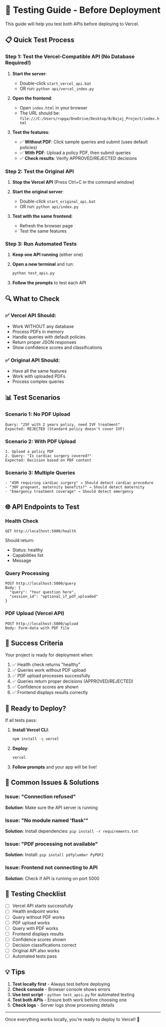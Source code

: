# 🧪 Testing Guide - Before Deployment

This guide will help you test both APIs before deploying to Vercel.

## 📋 Quick Test Process

### Step 1: Test the Vercel-Compatible API (No Database Required!)

1. **Start the server**:
   - Double-click `start_vercel_api.bat`
   - OR run: `python api/vercel_index.py`

2. **Open the frontend**:
   - Open `index.html` in your browser
   - The URL should be: `file:///C:/Users/rupga/OneDrive/Desktop/8/Bajaj_Project/index.html`

3. **Test the features**:
   - ✅ **Without PDF**: Click sample queries and submit (uses default policies)
   - ✅ **With PDF**: Upload a policy PDF, then submit queries
   - ✅ **Check results**: Verify APPROVED/REJECTED decisions

### Step 2: Test the Original API

1. **Stop the Vercel API** (Press Ctrl+C in the command window)

2. **Start the original server**:
   - Double-click `start_original_api.bat`
   - OR run: `python api/index.py`

3. **Test with the same frontend**:
   - Refresh the browser page
   - Test the same features

### Step 3: Run Automated Tests

1. **Keep one API running** (either one)

2. **Open a new terminal** and run:
   ```bash
   python test_apis.py
   ```

3. **Follow the prompts** to test each API

## 🔍 What to Check

### ✅ Vercel API Should:
- Work WITHOUT any database
- Process PDFs in memory
- Handle queries with default policies
- Return proper JSON responses
- Show confidence scores and classifications

### ✅ Original API Should:
- Have all the same features
- Work with uploaded PDFs
- Process complex queries

## 📊 Test Scenarios

### Scenario 1: No PDF Upload
```
Query: "25F with 2 years policy, need IVF treatment"
Expected: REJECTED (Standard policy doesn't cover IVF)
```

### Scenario 2: With PDF Upload
```
1. Upload a policy PDF
2. Query: "Is cardiac surgery covered?"
Expected: Decision based on PDF content
```

### Scenario 3: Multiple Queries
```
- "45M requiring cardiac surgery" → Should detect cardiac procedure
- "30F pregnant, maternity benefits?" → Should detect maternity
- "Emergency treatment coverage" → Should detect emergency
```

## 🌐 API Endpoints to Test

### Health Check
```
GET http://localhost:5000/health
```
Should return:
- Status: healthy
- Capabilities list
- Message

### Query Processing
```
POST http://localhost:5000/query
Body: {
  "query": "Your question here",
  "session_id": "optional_if_pdf_uploaded"
}
```

### PDF Upload (Vercel API)
```
POST http://localhost:5000/upload
Body: Form-data with PDF file
```

## 🎯 Success Criteria

Your project is ready for deployment when:

1. ✅ Health check returns "healthy"
2. ✅ Queries work without PDF upload
3. ✅ PDF upload processes successfully
4. ✅ Queries return proper decisions (APPROVED/REJECTED)
5. ✅ Confidence scores are shown
6. ✅ Frontend displays results correctly

## 🚀 Ready to Deploy?

If all tests pass:

1. **Install Vercel CLI**:
   ```bash
   npm install -g vercel
   ```

2. **Deploy**:
   ```bash
   vercel
   ```

3. **Follow prompts** and your app will be live!

## 🐛 Common Issues & Solutions

### Issue: "Connection refused"
**Solution**: Make sure the API server is running

### Issue: "No module named 'flask'"
**Solution**: Install dependencies: `pip install -r requirements.txt`

### Issue: "PDF processing not available"
**Solution**: Install: `pip install pdfplumber PyPDF2`

### Issue: Frontend not connecting to API
**Solution**: Check if API is running on port 5000

## 📝 Testing Checklist

- [ ] Vercel API starts successfully
- [ ] Health endpoint works
- [ ] Query without PDF works
- [ ] PDF upload works
- [ ] Query with PDF works
- [ ] Frontend displays results
- [ ] Confidence scores shown
- [ ] Decision classifications correct
- [ ] Original API also works
- [ ] Automated tests pass

## 💡 Tips

1. **Test locally first** - Always test before deploying
2. **Check console** - Browser console shows errors
3. **Use test script** - `python test_apis.py` for automated testing
4. **Test both APIs** - Ensure both work before choosing one
5. **Check logs** - Server logs show processing details

---

Once everything works locally, you're ready to deploy to Vercel! 🎉
